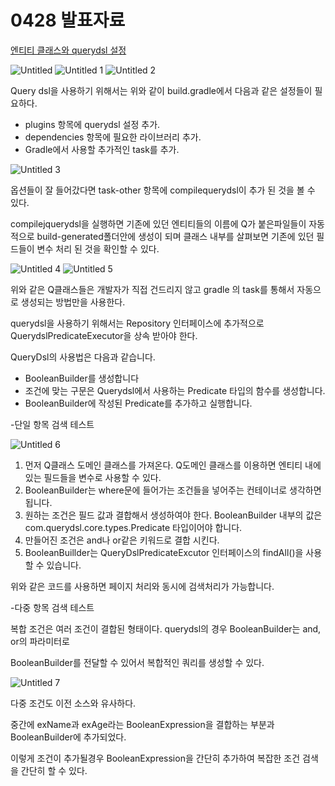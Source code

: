 # 0428 발표자료

[엔티티 클래스와 querydsl 설정](https://www.notion.so/querydsl-dad14f6d53cf48d495ac6f4a114d0469)

![Untitled](https://user-images.githubusercontent.com/76509935/116230052-26072b80-a792-11eb-97ed-26e9b2d17730.png)
![Untitled 1](https://user-images.githubusercontent.com/76509935/116230037-23a4d180-a792-11eb-9fb5-a273802420ae.png)
![Untitled 2](https://user-images.githubusercontent.com/76509935/116230039-243d6800-a792-11eb-9203-6195bb78d2db.png)

Query dsl을 사용하기 위해서는 위와 같이 build.gradle에서 다음과 같은 설정들이 필요하다.

- plugins 항목에 querydsl 설정 추가.
- dependencies 항목에 필요한 라이브러리 추가.
- Gradle에서 사용할 추가적인 task를 추가.

![Untitled 3](https://user-images.githubusercontent.com/76509935/116230041-24d5fe80-a792-11eb-8f78-733ce3f4461f.png)

옵션들이 잘 들어갔다면 task-other 항목에 compilequerydsl이 추가 된 것을 볼 수 있다.

compilejquerydsl을 실행하면 기존에 있던 엔티티들의 이름에 Q가 붙은파일들이 자동적으로 build-generated폴더안에 생성이 되며 클래스 내부를 살펴보면 기존에 있던 필드들이 변수 처리 된 것을 확인할 수 있다.

![Untitled 4](https://user-images.githubusercontent.com/76509935/116230044-24d5fe80-a792-11eb-8d78-bd0e42e7f07d.png)
![Untitled 5](https://user-images.githubusercontent.com/76509935/116230047-256e9500-a792-11eb-9f53-e4e7ee5efc08.png)


위와 같은 Q클래스들은 개발자가 직접 건드리지 않고 gradle 의 task를 통해서 자동으로 생성되는 방법만을 사용한다. 

querydsl을 사용하기 위해서는 Repository 인터페이스에 추가적으로  QuerydslPredicateExecutor을 상속 받아야 한다.

QueryDsl의 사용법은 다음과 같습니다.

- BooleanBuilder를 생성합니다
- 조건에 맞는 구문은 Querydsl에서 사용하는 Predicate 타입의 함수를 생성합니다.
- BooleanBuilder에 작성된 Predicate를 추가하고 실행합니다.

-단일 항목 검색 테스트

![Untitled 6](https://user-images.githubusercontent.com/76509935/116230049-256e9500-a792-11eb-87ed-badc3e3b1a78.png)

1. 먼저 Q클래스 도메인 클래스를 가져온다. Q도메인 클래스를 이용하면 엔티티 내에 있는 필드들을 변수로 사용할 수 있다.
2. BooleanBuilder는 where문에 들어가는 조건들을 넣어주는 컨테이너로 생각하면 됩니다.
3. 원하는 조건은 필드 값과 결합해서 생성하여야 한다. BooleanBuilder 내부의 값은 com.querydsl.core.types.Predicate 타입이어야 합니다.
4. 만들어진 조건은 and나 or같은 키워드로 결합 시킨다.
5. BooleanBuillder는 QueryDslPredicateExcutor 인터페이스의 findAll()을 사용 할 수 있습니다.

위와 같은 코드를 사용하면 페이지 처리와 동시에 검색처리가 가능합니다.

-다중 항목 검색 테스트

복합 조건은 여러 조건이 결합된 형태이다. querydsl의 경우 BooleanBuilder는 and, or의 파라미터로 

BooleanBuilder를 전달할 수 있어서 복합적인 쿼리를 생성할 수 있다.

![Untitled 7](https://user-images.githubusercontent.com/76509935/116230051-26072b80-a792-11eb-9c1f-2728f831c04b.png)

다중 조건도 이전 소스와 유사하다.

중간에 exName과 exAge라는 BooleanExpression을 결합하는 부분과 BooleanBuilder에 추가되었다.

이렇게 조건이 추가될경우 BooleanExpression을 간단히 추가하여 복잡한 조건 검색을 간단히 할 수 있다.

